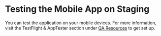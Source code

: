 # Testing the Mobile App on Staging

You can test the application on your mobile devices. For more information, visit the TestFlight & AppTester section under [QA Resources](https://department-of-veterans-affairs.github.io/va-mobile-app/docs/QA/Resources) to get set up.
